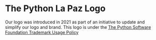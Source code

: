 # The Python La Paz Logo
Our logo was introduced in 2021 as part of an initiative to update and simplify our logo and brand. This logo is under the [The Python Software Foundation Trademark Usage Policy](https://www.python.org/psf/trademarks/)
